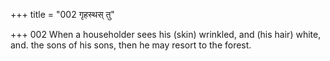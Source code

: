 +++
title = "002 गृहस्थस् तु"

+++
002	When a householder sees his (skin) wrinkled, and (his hair) white, and. the sons of his sons, then he may resort to the forest.